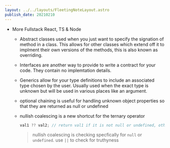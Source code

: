 ```yaml
---
layout: ../../layouts/FleetingNoteLayout.astro
publish_date: 20210210
---
```


- More Fullstack React, TS & Node

  - Abstract classes used when you just want to specify the signation of method in a class. This allows for other classes which extend off it to implment their own versions of the methods, this is also known as overriding.
  - Interfaces are another way to provide to write a contract for your code. They contain no implemtation details.
  - Generics allow for your type definitions to include an associated type chosen by the user. Usually used when the exact type is unknown but will be used in various places like an argument.
  - optional chaining is useful for handling unknown object properties so that they are returned as null or undefined
  - nullish coalescing is a new shortcut for the ternary operator

    ```js
    val1 ?? val2; // return val1 if it is not null or undefined, otherwise return val2
    ```

    > nullish coalescing is checking specfically for `null` or `undefined`. use `||` to check for truthyness
